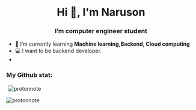 <!-- ### Hi there 👋 -->

<!--
**protonnote/protonnote** is a ✨ _special_ ✨ repository because its `README.md` (this file) appears on your GitHub profile.

Here are some ideas to get you started:

- 🔭 I’m currently working on ...
- 🌱 I’m currently learning ...
- 👯 I’m looking to collaborate on ...
- 🤔 I’m looking for help with ...
- 💬 Ask me about ...
- 📫 How to reach me: ...
- 😄 Pronouns: ...
- ⚡ Fun fact: ...
-->
<h1 align="center">Hi 👋, I'm Naruson</h1>
<h3 align="center">I’m computer engineer student</h3>

- 🌱 I’m currently learning **Machine learning,Backend, Cloud computing**
- 💻 I want to be backend developer.
- 
<h3 align="left">My Github stat:</h3>
<p>&nbsp;<img align="center" src="https://github-readme-stats.vercel.app/api?username=protonnote&show_icons=true&locale=en" alt="protonnote" /></p>

<p><img align="center" src="https://github-readme-streak-stats.herokuapp.com/?user=protonnote&" alt="protonnote" /></p>
